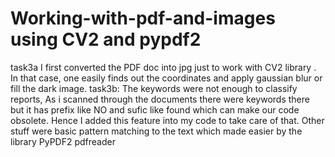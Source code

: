 # Working-with-pdf-and-images using CV2 and pypdf2
task3a
I first converted the PDF doc into jpg just to work with CV2 library
. In that case, one easily finds out the coordinates and apply gaussian blur or fill the dark
image.
task3b:
The keywords were not enough to classify reports, As i scanned
through the documents there were keywords there but it has prefix like NO and sufic like
found which can make our code obsolete. Hence I added this feature into my code to take
care of that. Other stuff were basic pattern matching to the text which made easier by the
library PyPDF2 pdfreader
